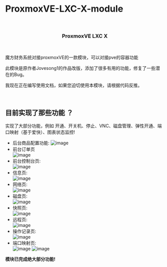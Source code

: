 # ProxmoxVE-LXC-X-module
</br>

<h3 align="center">ProxmoxVE LXC X</h3></br>

魔方财务系统对接proxmoxVE的一款模块，可以对接pve的容器功能

此模块是原作者Jovesong1的作品改版，添加了很多有用的功能，修复了一些潜在的Bug。

我现在正在编写使用文档，如果您迫切使用本模块，请根据代码反推。

<!--gold sponsors start-->

<br>

## 目前实现了那些功能 ？

实现了大部分功能，例如 开通、开关机、停止、VNC、磁盘管理、弹性开通、端口映射（基于爱快）、图表状态监控!

* 后台商品配置功能:
![image](https://github.com/MasonDye/ProxmoxVE-LXC-X-module/blob/master/img/%E5%90%8E%E5%8F%B0%E5%95%86%E5%93%81%E9%85%8D%E7%BD%AE%E9%A1%B5.png?raw=true)
* 前台订单页</br>
![image](https://github.com/MasonDye/ProxmoxVE-LXC-X-module/blob/master/img/%E5%89%8D%E5%8F%B0%E8%AE%A2%E5%8D%95%E9%A1%B5.png?raw=true)
* 前台控制台页:</br>
![image](https://github.com/MasonDye/ProxmoxVE-LXC-X-module/blob/master/img/%E5%89%8D%E5%8F%B0%E6%8E%A7%E5%88%B6%E5%8F%B0%E9%A1%B5.png?raw=true)
* 信息页:</br>
![image](https://github.com/MasonDye/ProxmoxVE-LXC-X-module/blob/master/img/%E4%BF%A1%E6%81%AF%E9%A1%B5.png?raw=true)
* 网络页:</br>
![image](https://github.com/MasonDye/ProxmoxVE-LXC-X-module/blob/master/img/%E7%BD%91%E7%BB%9C%E9%A1%B5.png?raw=true)
* 磁盘页:</br>
![image](https://github.com/MasonDye/ProxmoxVE-LXC-X-module/blob/master/img/%E7%A3%81%E7%9B%98%E9%A1%B5.png?raw=true)
* 快照页:</br>
![image](https://github.com/MasonDye/ProxmoxVE-LXC-X-module/blob/master/img/%E5%BF%AB%E7%85%A7%E9%A1%B5.png?raw=true)
* 远程页:</br>
![image](https://github.com/MasonDye/ProxmoxVE-LXC-X-module/blob/master/img/%E8%BF%9C%E7%A8%8B%E9%A1%B5.png?raw=true)
* 操作记录页:</br>
![image](https://github.com/MasonDye/ProxmoxVE-LXC-X-module/blob/master/img/%E6%93%8D%E4%BD%9C%E8%AE%B0%E5%BD%95%E9%A1%B5.png?raw=true)
* 端口映射页:</br>
![image](https://github.com/MasonDye/ProxmoxVE-LXC-X-module/blob/master/img/%E7%AB%AF%E5%8F%A3%E6%98%A0%E5%B0%84%E9%A1%B5%E9%9D%A2-0.png?raw=true)
![image](https://github.com/MasonDye/ProxmoxVE-LXC-X-module/blob/master/img/%E7%AB%AF%E5%8F%A3%E6%98%A0%E5%B0%84%E9%A1%B5%E9%9D%A2-1.png?raw=true)

**模块已完成绝大部分功能!**
